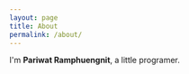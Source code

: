 ```yaml
---
layout: page
title: About
permalink: /about/
---
```


I'm **Pariwat Ramphuengnit**, a little programer. 
